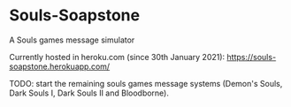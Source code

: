 # Souls-Soapstone
A Souls games message simulator

Currently hosted in heroku.com (since 30th January 2021): https://souls-soapstone.herokuapp.com/


TODO:
start the remaining souls games message systems (Demon's Souls, Dark Souls I, Dark Souls II and Bloodborne).
<!-- Reminder: make sure you can't submit edited messages to the DB (maybe by changing the sendToDB function in ds3.js) -->

